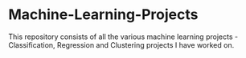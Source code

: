 # Machine-Learning-Projects
This repository consists of all the various machine learning projects - Classification, Regression and Clustering projects I have worked on.

